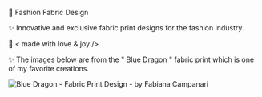 👗 Fashion Fabric Design

✨ Innovative and exclusive fabric print designs for the fashion industry.

🤎 < made with love & joy />
 
 
✨ The images below are from the " Blue Dragon " fabric print which is one of my favorite creations.

![Blue Dragon - Fabric Print Design - by Fabiana Campanari](https://user-images.githubusercontent.com/113218619/202533568-99632731-7e1e-46a6-95f4-fa43e9f6fe42.jpg)
